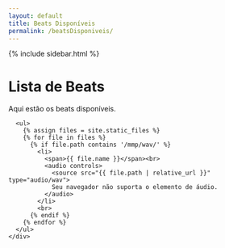 ```yaml
---
layout: default
title: Beats Disponíveis
permalink: /beatsDisponiveis/
---
```


<main class="main-content">
  <div class="publication">
  {% include sidebar.html %}
    <div class="container">
      <h1>Lista de Beats</h1>
      <p>Aqui estão os beats disponíveis.</p>

      <ul>
        {% assign files = site.static_files %}
        {% for file in files %}
          {% if file.path contains '/mmp/wav/' %}
            <li>
              <span>{{ file.name }}</span><br>
              <audio controls>
                <source src="{{ file.path | relative_url }}" type="audio/wav">
                Seu navegador não suporta o elemento de áudio.
              </audio>
            </li>
            <br>
          {% endif %}
        {% endfor %}
      </ul>
    </div>
  </div>
</main>

